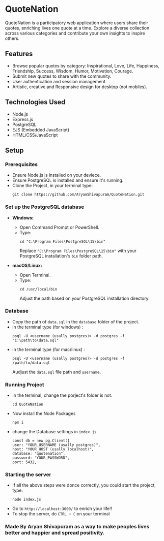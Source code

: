 # QuoteNation

QuoteNation is a participatory web application where users share their quotes, enriching lives one quote at a time. Explore a diverse collection across various categories and contribute your own insights to inspire others.

## Features

- Browse popular quotes by category: Inspirational, Love, Life, Happiness, Friendship, Success, Wisdom, Humor, Motivation, Courage.
- Submit new quotes to share with the community.
- User authentication and session management.
- Artistic, creative and Responsive design for desktop (not mobiles).


## Technologies Used

- Node.js
- Express.js
- PostgreSQL
- EJS (Embedded JavaScript)
- HTML/CSS/JavaScript

## Setup

### Prerequisites

- Ensure Node.js is installed on your deviece.
- Ensure PostgreSQL is installed and ensure it's running.
- Clone the Project, in your terminal type:
  ```
  git clone https://github.com/AryanShivapuram/QuoteNation.git
  ```

### Set up the PostgreSQL database 

- **Windows:**
  - Open Command Prompt or PowerShell.
  - Type:
    ```
    cd "C:\Program Files\PostgreSQL\15\bin"
    ```
    Replace `"C:\Program Files\PostgreSQL\15\bin"` with your PostgreSQL installation's `bin` folder path.

- **macOS/Linux:**
  - Open Terminal.
  - Type:
    ```
    cd /usr/local/bin
    ```
    Adjust the path based on your PostgreSQL installation directory.

### Database

- Copy the path of `data.sql` in the `database` folder of the project.
- in the terminal type (for windows) :
  ```
  psql -U <username (usally postgres)> -d postgres -f "C:\path\to\data.sql"
  ```
- in the terminal type (for mac/linux) :
  ```
  psql -U <username (usally postgres)> -d postgres -f /path/to/data.sql

  ```
  Audjust the `data.sql` file path and `username`.

### Running Project

- In the terminal, change the porject's folder is not.
  ```
  cd QuoteNation
  ```
- Now install the Node Packages
  ```
  npm i
  ```
- change the Database settings in `index.js`
  ```
  const db = new pg.Client({
  user: "YOUR_USERNAME (usally postgres)",
  host: "YOUR_HOST (usally localhost)",
  database: "quotenation",
  password: "YOUR_PASSWORD",
  port: 5432,
  ```

### Starting the server

- If all the above steps were donce correctly, you could start the project, type:
  ```
  node index.js
  ```
- Go to `http://localhost:3000/` to enrich your life!!
- To stop the server, do `CTRL + C` on your terminal

### Made By Aryan Shivapuram as a way to make peoples lives better and happier and spread positivity.





